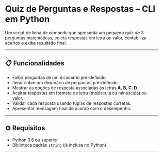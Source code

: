 # Quiz de Perguntas e Respostas – CLI em Python

Um script de linha de comando que apresenta um pequeno quiz de 3 perguntas matemáticas, coleta respostas em letra ou valor, contabiliza acertos e exibe resultado final.

---

## 📋 Funcionalidades

- Exibir perguntas de um dicionário pré-definido.
- Iterar sobre um dicionário de perguntas pré-definido.
- Mostrar as opções de resposta associadas às letras **A**, **B**, **C**, **D**.  
- Aceitar respostas em formato de letra (maiúscula ou minúscula) ou valor.  
- Validar cada resposta usando tuplas de respostas corretas. 
- Apresentar mensagem final de acordo com o desempenho.  

---

## ⚙️ Requisitos

- Python 3.6 ou superior  
- Biblioteca padrão `string` (já inclusa no Python)  

---

